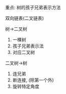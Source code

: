 重点: 树的孩子兄弟表示方法

双向链表(二叉链表)

树->二叉树

1. 一棵树
2. 孩子兄弟表示法
3. 对应二叉树

二叉树->树

1. 连兄弟
2. 断连接, (除第一个外)
3. 旋转特定角度